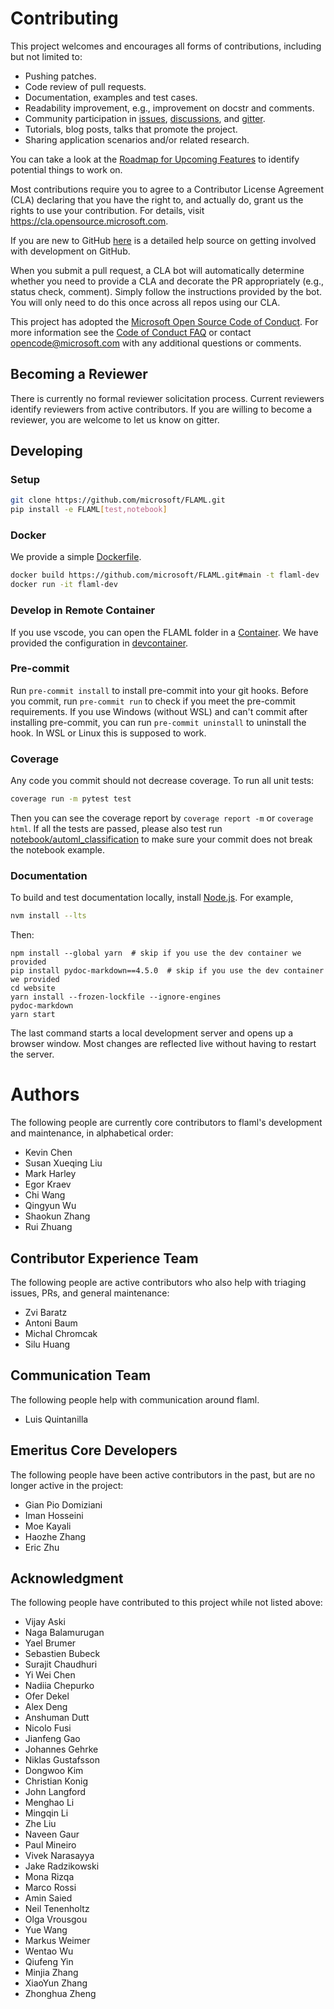# Contributing

This project welcomes and encourages all forms of contributions, including but not limited to:

-  Pushing patches.
-  Code review of pull requests.
-  Documentation, examples and test cases.
-  Readability improvement, e.g., improvement on docstr and comments.
-  Community participation in [issues](https://github.com/microsoft/FLAML/issues), [discussions](https://github.com/microsoft/FLAML/discussions), and [gitter](https://gitter.im/FLAMLer/community).
-  Tutorials, blog posts, talks that promote the project.
-  Sharing application scenarios and/or related research.

You can take a look at the [Roadmap for Upcoming Features](https://github.com/microsoft/FLAML/wiki/Roadmap-for-Upcoming-Features) to identify potential things to work on.

Most contributions require you to agree to a
Contributor License Agreement (CLA) declaring that you have the right to, and actually do, grant us
the rights to use your contribution. For details, visit <https://cla.opensource.microsoft.com>.

If you are new to GitHub [here](https://help.github.com/categories/collaborating-with-issues-and-pull-requests/) is a detailed help source on getting involved with development on GitHub.

When you submit a pull request, a CLA bot will automatically determine whether you need to provide
a CLA and decorate the PR appropriately (e.g., status check, comment). Simply follow the instructions
provided by the bot. You will only need to do this once across all repos using our CLA.

This project has adopted the [Microsoft Open Source Code of Conduct](https://opensource.microsoft.com/codeofconduct/).
For more information see the [Code of Conduct FAQ](https://opensource.microsoft.com/codeofconduct/faq/) or
contact [opencode@microsoft.com](mailto:opencode@microsoft.com) with any additional questions or comments.

## Becoming a Reviewer

There is currently no formal reviewer solicitation process. Current reviewers identify reviewers from active contributors. If you are willing to become a reviewer, you are welcome to let us know on gitter.

## Developing

### Setup

```bash
git clone https://github.com/microsoft/FLAML.git
pip install -e FLAML[test,notebook]
```

### Docker

We provide a simple [Dockerfile](https://github.com/microsoft/FLAML/blob/main/Dockerfile).

```bash
docker build https://github.com/microsoft/FLAML.git#main -t flaml-dev
docker run -it flaml-dev
```

### Develop in Remote Container

If you use vscode, you can open the FLAML folder in a [Container](https://code.visualstudio.com/docs/remote/containers).
We have provided the configuration in [devcontainer](https://github.com/microsoft/FLAML/blob/main/.devcontainer).

### Pre-commit

Run `pre-commit install` to install pre-commit into your git hooks. Before you commit, run
`pre-commit run` to check if you meet the pre-commit requirements. If you use Windows (without WSL) and can't commit after installing pre-commit, you can run `pre-commit uninstall` to uninstall the hook. In WSL or Linux this is supposed to work.

### Coverage

Any code you commit should not decrease coverage. To run all unit tests:

```bash
coverage run -m pytest test
```

Then you can see the coverage report by
`coverage report -m` or `coverage html`.
If all the tests are passed, please also test run [notebook/automl_classification](https://github.com/microsoft/FLAML/blob/main/notebook/automl_classification.ipynb) to make sure your commit does not break the notebook example.

### Documentation

To build and test documentation locally, install [Node.js](https://nodejs.org/en/download/). For example,

```bash
nvm install --lts
```

Then:

```console
npm install --global yarn  # skip if you use the dev container we provided
pip install pydoc-markdown==4.5.0  # skip if you use the dev container we provided
cd website
yarn install --frozen-lockfile --ignore-engines
pydoc-markdown
yarn start
```

The last command starts a local development server and opens up a browser window.
Most changes are reflected live without having to restart the server.

# Authors

The following people are currently core contributors to flaml's development and maintenance, in alphabetical order:

* Kevin Chen
* Susan Xueqing Liu
* Mark Harley
* Egor Kraev
* Chi Wang
* Qingyun Wu
* Shaokun Zhang
* Rui Zhuang

## Contributor Experience Team

The following people are active contributors who also help with triaging issues, PRs, and general maintenance:

* Zvi Baratz
* Antoni Baum
* Michal Chromcak
* Silu Huang

## Communication Team

The following people help with communication around flaml.

* Luis Quintanilla

## Emeritus Core Developers

The following people have been active contributors in the past, but are no longer active in the project:

* Gian Pio Domiziani
* Iman Hosseini
* Moe Kayali
* Haozhe Zhang
* Eric Zhu

## Acknowledgment

The following people have contributed to this project while not listed above:

* Vijay Aski
* Naga Balamurugan
* Yael Brumer
* Sebastien Bubeck
* Surajit Chaudhuri
* Yi Wei Chen
* Nadiia Chepurko
* Ofer Dekel
* Alex Deng
* Anshuman Dutt
* Nicolo Fusi
* Jianfeng Gao
* Johannes Gehrke
* Niklas Gustafsson
* Dongwoo Kim
* Christian Konig
* John Langford
* Menghao Li
* Mingqin Li
* Zhe Liu
* Naveen Gaur
* Paul Mineiro
* Vivek Narasayya
* Jake Radzikowski
* Mona Rizqa
* Marco Rossi
* Amin Saied
* Neil Tenenholtz
* Olga Vrousgou
* Yue Wang
* Markus Weimer
* Wentao Wu
* Qiufeng Yin
* Minjia Zhang
* XiaoYun Zhang
* Zhonghua Zheng
